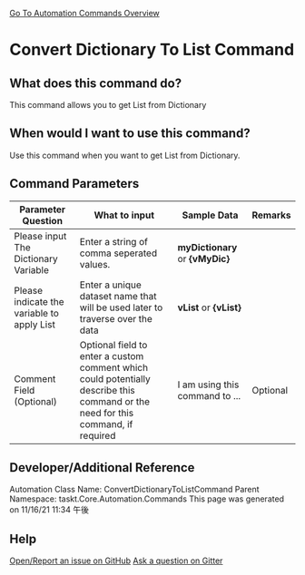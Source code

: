 <!--TITLE: Convert Dictionary To List Command -->
<!-- SUBTITLE: a command in the Dictionary Commands group. -->
[Go To Automation Commands Overview](/automation-commands.md)


# Convert Dictionary To List Command


## What does this command do?
This command allows you to get List from Dictionary


## When would I want to use this command?
Use this command when you want to get List from Dictionary.


## Command Parameters
| Parameter Question   	| What to input  	|  Sample Data 	| Remarks  	|
| ---                    | ---               | ---           | ---       |
|Please input The Dictionary Variable|Enter a string of comma seperated values.|**myDictionary** or **{vMyDic}**||
|Please indicate the variable to apply List|Enter a unique dataset name that will be used later to traverse over the data|**vList** or **{vList}**||
|Comment Field (Optional)|Optional field to enter a custom comment which could potentially describe this command or the need for this command, if required|I am using this command to ...|Optional|








## Developer/Additional Reference
Automation Class Name: ConvertDictionaryToListCommand
Parent Namespace: taskt.Core.Automation.Commands
This page was generated on 11/16/21 11:34 午後


## Help
[Open/Report an issue on GitHub](https://github.com/saucepleez/taskt/issues/new)
[Ask a question on Gitter](https://gitter.im/taskt-rpa/Lobby)
